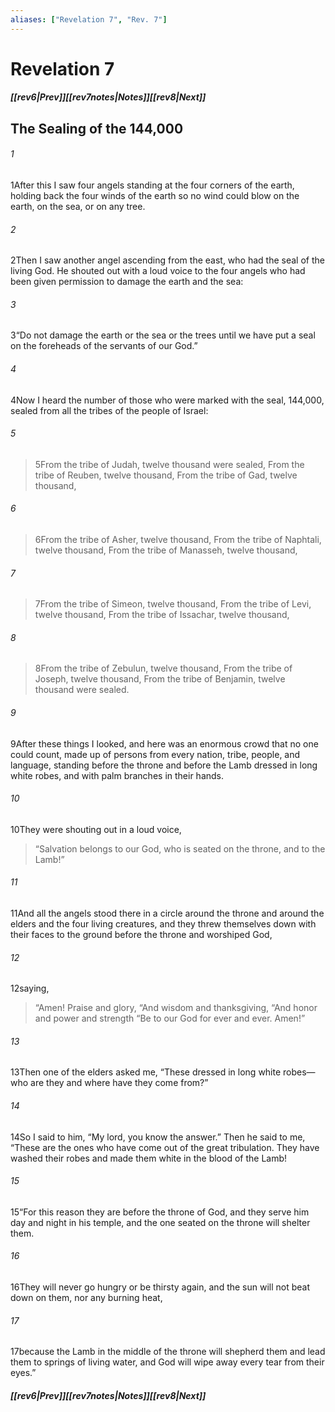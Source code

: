 ```yaml
---
aliases: ["Revelation 7", "Rev. 7"]
---
```

# Revelation 7
##### <span class=arrow-left></span>[[rev6|Prev]]<span class=navigation-separator></span>[[rev7notes|Notes]]<span class=navigation-separator></span>[[rev8|Next]]<span class=arrow-right></span>
## The Sealing of the 144,000
###### 1
<span class=verse-first>1</span>After this I saw four angels standing at the four corners of the earth, holding back the four winds of the earth so no wind could blow on the earth, on the sea, or on any tree.
###### 2
<span class=verse-body>2</span>Then I saw another angel ascending from the east, who had the seal of the living God. He shouted out with a loud voice to the four angels who had been given permission to damage the earth and the sea:
###### 3
<span class=verse-body>3</span>“Do not damage the earth or the sea or the trees until we have put a seal on the foreheads of the servants of our God.”
<div class=paragraph-break></div>

###### 4
<span class=verse-first>4</span>Now I heard the number of those who were marked with the seal, 144,000, sealed from all the tribes of the people of Israel:
<div class=paragraph-break></div>

###### 5
><span class=verse-body-poetry>5</span>From the tribe of Judah, twelve thousand were sealed,
>From the tribe of Reuben, twelve thousand,
>From the tribe of Gad, twelve thousand,
###### 6
><span class=verse-body-poetry>6</span>From the tribe of Asher, twelve thousand,
>From the tribe of Naphtali, twelve thousand,
>From the tribe of Manasseh, twelve thousand,
###### 7
><span class=verse-body-poetry>7</span>From the tribe of Simeon, twelve thousand,
>From the tribe of Levi, twelve thousand,
>From the tribe of Issachar, twelve thousand,
###### 8
><span class=verse-body-poetry>8</span>From the tribe of Zebulun, twelve thousand,
>From the tribe of Joseph, twelve thousand,
>From the tribe of Benjamin, twelve thousand were sealed.
<div class=paragraph-break></div>

###### 9
<span class=verse-first>9</span>After these things I looked, and here was an enormous crowd that no one could count, made up of persons from every nation, tribe, people, and language, standing before the throne and before the Lamb dressed in long white robes, and with palm branches in their hands.
###### 10
<span class=verse-body>10</span>They were shouting out in a loud voice,
<div class=paragraph-break></div>

><span class=poetry-quote-double>“</span>Salvation belongs to our God, who is seated on the throne, and to the Lamb!”
<div class=paragraph-break></div>

###### 11
<span class=verse-body>11</span>And all the angels stood there in a circle around the throne and around the elders and the four living creatures, and they threw themselves down with their faces to the ground before the throne and worshiped God,
###### 12
<span class=verse-body>12</span>saying,
<div class=paragraph-break></div>

><span class=poetry-quote-double>“</span>Amen! Praise and glory,
><span class=poetry-quote-double>“</span>And wisdom and thanksgiving,
><span class=poetry-quote-double>“</span>And honor and power and strength
><span class=poetry-quote-double>“</span>Be to our God for ever and ever. Amen!”
<div class=paragraph-break></div>

###### 13
<span class=verse-first>13</span>Then one of the elders asked me, “These dressed in long white robes—who are they and where have they come from?”
###### 14
<span class=verse-body>14</span>So I said to him, “My lord, you know the answer.” Then he said to me, “These are the ones who have come out of the great tribulation. They have washed their robes and made them white in the blood of the Lamb!
###### 15
<span class=verse-body>15</span>“For this reason they are before the throne of God, and they serve him day and night in his temple, and the one seated on the throne will shelter them.
###### 16
<span class=verse-body>16</span>They will never go hungry or be thirsty again, and the sun will not beat down on them, nor any burning heat,
###### 17
<span class=verse-body>17</span>because the Lamb in the middle of the throne will shepherd them and lead them to springs of living water, and God will wipe away every tear from their eyes.”
##### <span class=arrow-left></span>[[rev6|Prev]]<span class=navigation-separator></span>[[rev7notes|Notes]]<span class=navigation-separator></span>[[rev8|Next]]<span class=arrow-right></span>